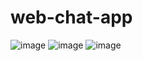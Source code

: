 # web-chat-app
![image](https://github.com/luna2001m/web-chat-app/assets/131479743/99928dd4-0cc4-4d9c-809e-a9b5db439a20)
![image](https://github.com/luna2001m/web-chat-app/assets/131479743/03a3e169-84a1-492a-810d-1f3bd1e48eca)
![image](https://github.com/luna2001m/web-chat-app/assets/131479743/261c2c56-51e6-477a-ae7a-f3641815f225)
